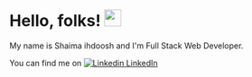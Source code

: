 # Hello, folks! <img src="https://raw.githubusercontent.com/MartinHeinz/MartinHeinz/master/wave.gif" width="30px">

 My name is Shaima ihdoosh and I'm Full Stack Web Developer.
 
 

<!-- Actual text -->

You can find me on
[![Linkedin](https://i.stack.imgur.com/gVE0j.png) LinkedIn](https://www.linkedin.com/in/shaimaihdoosh/)

